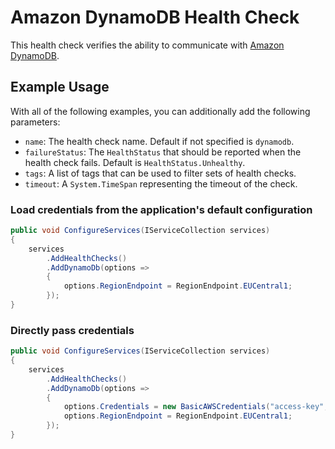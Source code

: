 # Amazon DynamoDB Health Check

This health check verifies the ability to communicate with [Amazon DynamoDB](https://aws.amazon.com/dynamodb/).

## Example Usage

With all of the following examples, you can additionally add the following parameters:

- `name`: The health check name. Default if not specified is `dynamodb`.
- `failureStatus`: The `HealthStatus` that should be reported when the health check fails. Default is `HealthStatus.Unhealthy`.
- `tags`: A list of tags that can be used to filter sets of health checks.
- `timeout`: A `System.TimeSpan` representing the timeout of the check.

### Load credentials from the application's default configuration

```csharp
public void ConfigureServices(IServiceCollection services)
{
    services
        .AddHealthChecks()
        .AddDynamoDb(options =>
        {
            options.RegionEndpoint = RegionEndpoint.EUCentral1;
        });
}
```

### Directly pass credentials

```csharp
public void ConfigureServices(IServiceCollection services)
{
    services
        .AddHealthChecks()
        .AddDynamoDb(options =>
        {
            options.Credentials = new BasicAWSCredentials("access-key", "secret-key");
            options.RegionEndpoint = RegionEndpoint.EUCentral1;
        });
}
```
